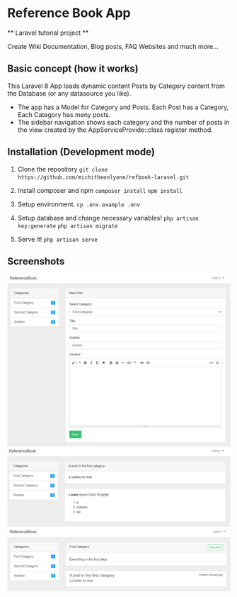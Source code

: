 # Reference Book App
** Laravel tutorial project **

Create Wiki Documentation, Blog posts, FAQ Websites and much more...

## Basic concept (how it works)
This Laravel 8 App loads dynamic content Posts by Category content from the Database (or any datasource you like).

- The app has a Model for Category and Posts. Each Post has a Category, Each Category has meny posts.
- The sidebar navigation shows each category and the number of posts in the view created by the AppServiceProvide::class register method.

## Installation (Development mode)
1. Clone the repository
    ```git clone https://github.com/michitheonlyone/refbook-laravel.git```

2. Install composer and npm
    ```composer install```
    ```npm install```

3. Setup environment.
    ```cp .env.example .env```

4. Setup database and change necessary variables!
    ```php artisan key:generate```
    ```php artisan migrate```

5. Serve it!
    ```php artisan serve```

## Screenshots
![Create Post](./screenshots/createpost.png)
![Show Post](./screenshots/showpost.png)
![Sho Posts](./screenshots/showpostlist.png)

